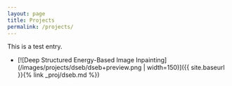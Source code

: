 ```yaml
---
layout: page
title: Projects
permalink: /projects/
---
```


This is a test entry.
- [![Deep Structured Energy-Based Image Inpainting](/images/projects/dseb/dseb+preview.png | width=150)]({{ site.baseurl }}{% link _proj/dseb.md %})
